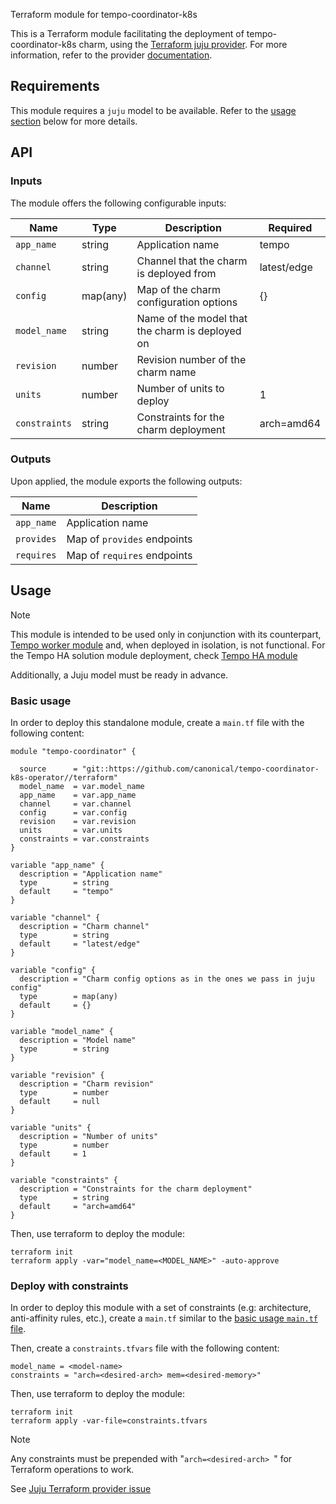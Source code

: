 Terraform module for tempo-coordinator-k8s

This is a Terraform module facilitating the deployment of tempo-coordinator-k8s charm, using the [Terraform juju provider](https://github.com/juju/terraform-provider-juju/). For more information, refer to the provider [documentation](https://registry.terraform.io/providers/juju/juju/latest/docs). 


## Requirements
This module requires a `juju` model to be available. Refer to the [usage section](#usage) below for more details.

## API

### Inputs
The module offers the following configurable inputs:

| Name | Type | Description | Required |
| - | - | - | - |
| `app_name`| string | Application name | tempo |
| `channel`| string | Channel that the charm is deployed from | latest/edge |
| `config`| map(any) | Map of the charm configuration options | {} |
| `model_name`| string | Name of the model that the charm is deployed on |  |
| `revision`| number | Revision number of the charm name |  |
| `units`| number | Number of units to deploy | 1 |
| `constraints`| string | Constraints for the charm deployment | arch=amd64 |

### Outputs
Upon applied, the module exports the following outputs:

| Name | Description |
| - | - |
| `app_name`|  Application name |
| `provides`| Map of `provides` endpoints |
| `requires`|  Map of `requires` endpoints |

## Usage

> [!NOTE]
> This module is intended to be used only in conjunction with its counterpart, [Tempo worker module](https://github.com/canonical/tempo-worker-k8s-operator) and, when deployed in isolation, is not functional. 
> For the Tempo HA solution module deployment, check [Tempo HA module](https://github.com/canonical/observability)
>
> Additionally, a Juju model must be ready in advance.

### Basic usage
In order to deploy this standalone module, create a `main.tf` file with the following content:

```hcl
module "tempo-coordinator" {

  source      = "git::https://github.com/canonical/tempo-coordinator-k8s-operator//terraform"
  model_name  = var.model_name
  app_name    = var.app_name
  channel     = var.channel
  config      = var.config
  revision    = var.revision
  units       = var.units
  constraints = var.constraints
}

variable "app_name" {
  description = "Application name"
  type        = string
  default     = "tempo"
}

variable "channel" {
  description = "Charm channel"
  type        = string
  default     = "latest/edge"
}

variable "config" {
  description = "Charm config options as in the ones we pass in juju config"
  type        = map(any)
  default     = {}
}

variable "model_name" {
  description = "Model name"
  type        = string
}

variable "revision" {
  description = "Charm revision"
  type        = number
  default     = null
}

variable "units" {
  description = "Number of units"
  type        = number
  default     = 1
}

variable "constraints" {
  description = "Constraints for the charm deployment"
  type        = string
  default     = "arch=amd64"
}

```
Then, use terraform to deploy the module:
```
terraform init
terraform apply -var="model_name=<MODEL_NAME>" -auto-approve
```

### Deploy with constraints

In order to deploy this module with a set of constraints (e.g: architecture, anti-affinity rules, etc.), create a `main.tf` similar to the [basic usage `main.tf` file](#basic-usage). 

Then, create a `constraints.tfvars` file with the following content:
```hcl
model_name = <model-name>
constraints = "arch=<desired-arch> mem=<desired-memory>"
```
Then, use terraform to deploy the module:
```
terraform init
terraform apply -var-file=constraints.tfvars
```
> [!NOTE]
> Any constraints must be prepended with "`arch=<desired-arch> `" for Terraform operations to work.
>
> See [Juju Terraform provider issue](https://github.com/juju/terraform-provider-juju/issues/344)

